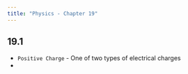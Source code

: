 ```yaml
---
title: "Physics - Chapter 19"
---
```


## 19.1

- `Positive Charge` - One of two types of electrical charges
- 
